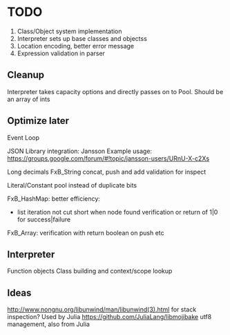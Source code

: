 # TODO
1. Class/Object system implementation
2. Interpreter sets up base classes and objectss
2. Location encoding, better error message
5. Expression validation in parser

## Cleanup
Interpreter takes capacity options and directly passes on to Pool. Should be an array of ints

## Optimize later
Event Loop

JSON Library integration: Jansson
Example usage: https://groups.google.com/forum/#!topic/jansson-users/URnU-X-c2Xs

Long decimals
FxB_String concat, push and add validation for inspect

Literal/Constant pool instead of duplicate bits

FxB_HashMap:
better efficiency:
 * list iteration not cut short when node found
verification or return of 1|0 for success|failure

FxB_Array:
verification with return boolean on push etc


## Interpreter
Function objects
Class building and context/scope lookup

## Ideas
http://www.nongnu.org/libunwind/man/libunwind(3).html for stack inspection? Used by Julia
https://github.com/JuliaLang/libmojibake utf8 management, also from Julia

